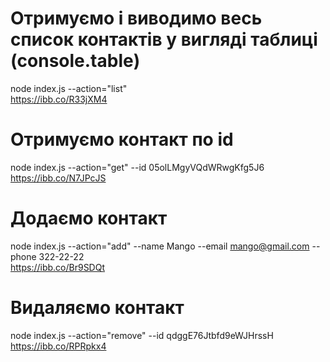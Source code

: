 # Отримуємо і виводимо весь список контактів у вигляді таблиці (console.table)

node index.js --action="list" <br />
https://ibb.co/R33jXM4

# Отримуємо контакт по id

node index.js --action="get" --id 05olLMgyVQdWRwgKfg5J6 <br />
https://ibb.co/N7JPcJS

# Додаємо контакт

node index.js --action="add" --name Mango --email mango@gmail.com --phone 322-22-22 <br />
https://ibb.co/Br9SDQt

# Видаляємо контакт

node index.js --action="remove" --id qdggE76Jtbfd9eWJHrssH <br />
https://ibb.co/RPRpkx4
